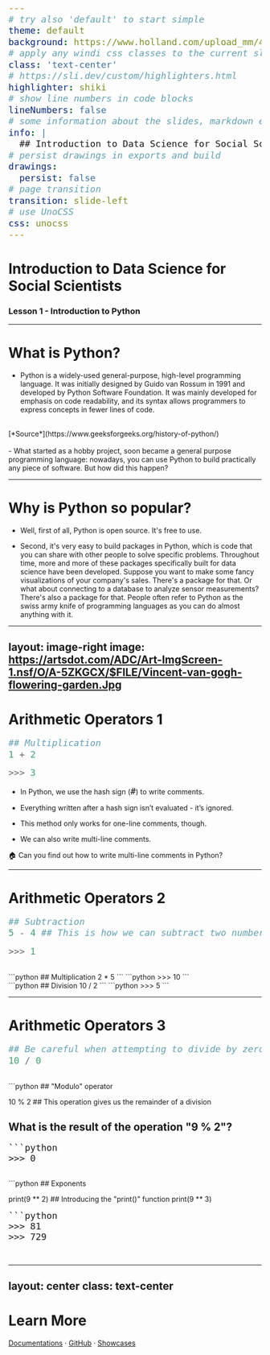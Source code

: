 ```yaml
---
# try also 'default' to start simple
theme: default
background: https://www.holland.com/upload_mm/4/8/f/68913_fullimage_vincent_van_gogh.jpg
# apply any windi css classes to the current slide
class: 'text-center'
# https://sli.dev/custom/highlighters.html
highlighter: shiki
# show line numbers in code blocks
lineNumbers: false
# some information about the slides, markdown enabled
info: |
  ## Introduction to Data Science for Social Scientists - March 2023
# persist drawings in exports and build
drawings:
  persist: false
# page transition
transition: slide-left
# use UnoCSS
css: unocss
---
```


# Introduction to Data Science for Social Scientists

### Lesson 1 - Introduction to Python

<div class="abs-br m-6 flex gap-2">
  <a href="https://github.com/slidevjs/slidev" target="_blank" alt="GitHub"
    class="text-xl slidev-icon-btn opacity-50 !border-none !hover:text-white">
    <carbon-logo-github />
  </a>
</div>

<!--
The last comment block of each slide will be treated as slide notes. It will be visible and editable in Presenter Mode along with the slide. [Read more in the docs](https://sli.dev/guide/syntax.html#notes)
-->

---

# What is Python?


- Python is a widely-used general-purpose, high-level programming language. It was initially designed by Guido van Rossum in 1991 and developed by Python Software Foundation. It was mainly developed for emphasis on code readability, and its syntax allows programmers to express concepts in fewer lines of code.
<br>
[*Source*](https://www.geeksforgeeks.org/history-of-python/)
<br>
<br>
- What started as a hobby project, soon became a general purpose programming language: nowadays, you can use Python to build practically any piece of software. But how did this happen?

<!--
Here is another comment.
-->


---

# Why is Python so popular?

- Well, first of all, Python is open source. It's free to use.

- Second, it's very easy to build packages in Python, which is code that you can share with other people to solve specific problems. Throughout time, more and more of these packages specifically built for data science have been developed. Suppose you want to make some fancy visualizations of your company's sales. There's a package for that. Or what about connecting to a database to analyze sensor measurements? There's also a package for that. People often refer to Python as the swiss army knife of programming languages as you can do almost anything with it.

---
layout: image-right
image: https://artsdot.com/ADC/Art-ImgScreen-1.nsf/O/A-5ZKGCX/$FILE/Vincent-van-gogh-flowering-garden.Jpg
---

# Arithmetic Operators 1

```python
## Multiplication
1 + 2 
```
```python
>>> 3
```

- In Python, we use the hash sign (`#`) to write comments.

- Everything written after a hash sign isn’t evaluated - it’s ignored.

- This method only works for one-line comments, though.

- We can also write multi-line comments.

🏠 Can you find out how to write multi-line comments in Python?

<style>
code {
    font-size: 18px;
}
</style>

---

# Arithmetic Operators 2


```python
## Subtraction
5 - 4 ## This is how we can subtract two numbers with Python
```
```python
>>> 1
```
<br>
```python
## Multiplication
2 * 5
```
```python
>>> 10
```
<br>
```python
## Division
10 / 2
```
```python
>>> 5
```

<style>
code {
    font-size: 18px;
}
</style>

---

# Arithmetic Operators 3

```python
## Be careful when attempting to divide by zero!
10 / 0
```
<br>
```python
## "Modulo" operator

10 % 2 ## This operation gives us the remainder of a division

## What is the result of the operation "9 % 2"? 
```
```python
>>> 0
```
<br>
```python
## Exponents

print(9 ** 2) ## Introducing the "print()" function
print(9 ** 3)
```
```python
>>> 81
>>> 729
```
<br>

<style>
code {
    font-size: 18px;
}
slidev-code-wrapper {
    background: "black"
}
</style>

---
layout: center
class: text-center
---

# Learn More

[Documentations](https://sli.dev) · [GitHub](https://github.com/slidevjs/slidev) · [Showcases](https://sli.dev/showcases.html)
